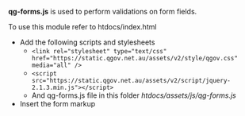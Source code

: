 **qg-forms.js** is used to perform validations on form fields.

To use this module refer to htdocs/index.html

* Add the following scripts and stylesheets
    * ```<link rel="stylesheet" type="text/css" href="https://static.qgov.net.au/assets/v2/style/qgov.css" media="all" />```
    * ```<script src="https://static.qgov.net.au/assets/v2/script/jquery-2.1.3.min.js"></script>```
    * And qg-forms.js file in this folder *htdocs/assets/js/qg-forms.js* 
* Insert the form markup
